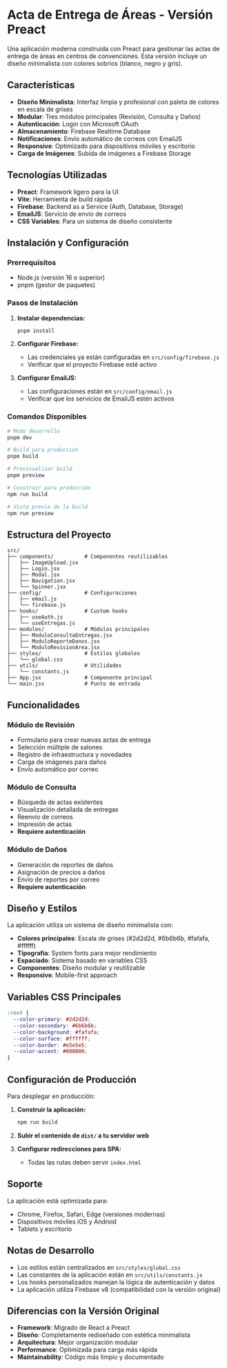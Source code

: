# Acta de Entrega de Áreas - Versión Preact

Una aplicación moderna construida con Preact para gestionar las actas de entrega de áreas en centros de convenciones. Esta versión incluye un diseño minimalista con colores sobrios (blanco, negro y gris).

## Características

- **Diseño Minimalista**: Interfaz limpia y profesional con paleta de colores en escala de grises
- **Modular**: Tres módulos principales (Revisión, Consulta y Daños)
- **Autenticación**: Login con Microsoft OAuth
- **Almacenamiento**: Firebase Realtime Database
- **Notificaciones**: Envío automático de correos con EmailJS
- **Responsive**: Optimizado para dispositivos móviles y escritorio
- **Carga de Imágenes**: Subida de imágenes a Firebase Storage

## Tecnologías Utilizadas

- **Preact**: Framework ligero para la UI
- **Vite**: Herramienta de build rápida
- **Firebase**: Backend as a Service (Auth, Database, Storage)
- **EmailJS**: Servicio de envío de correos
- **CSS Variables**: Para un sistema de diseño consistente

## Instalación y Configuración

### Prerrequisitos

- Node.js (versión 16 o superior)
- pnpm (gestor de paquetes)

### Pasos de Instalación

1. **Instalar dependencias:**
   ```bash
   pnpm install
   ```

2. **Configurar Firebase:**
   - Las credenciales ya están configuradas en `src/config/firebase.js`
   - Verificar que el proyecto Firebase esté activo

3. **Configurar EmailJS:**
   - Las configuraciones están en `src/config/email.js`
   - Verificar que los servicios de EmailJS estén activos

### Comandos Disponibles

```bash
# Modo desarrollo
pnpm dev

# Build para producción
pnpm build

# Previsualizar build
pnpm preview

# Construir para producción
npm run build

# Vista previa de la build
npm run preview
```

## Estructura del Proyecto

```
src/
├── components/          # Componentes reutilizables
│   ├── ImageUpload.jsx
│   ├── Login.jsx
│   ├── Modal.jsx
│   ├── Navigation.jsx
│   └── Spinner.jsx
├── config/              # Configuraciones
│   ├── email.js
│   └── firebase.js
├── hooks/               # Custom hooks
│   ├── useAuth.js
│   └── useEntregas.js
├── modules/             # Módulos principales
│   ├── ModuloConsultaEntregas.jsx
│   ├── ModuloReporteDanos.jsx
│   └── ModuloRevisionArea.jsx
├── styles/              # Estilos globales
│   └── global.css
├── utils/               # Utilidades
│   └── constants.js
├── App.jsx              # Componente principal
└── main.jsx             # Punto de entrada
```

## Funcionalidades

### Módulo de Revisión
- Formulario para crear nuevas actas de entrega
- Selección múltiple de salones
- Registro de infraestructura y novedades
- Carga de imágenes para daños
- Envío automático por correo

### Módulo de Consulta
- Búsqueda de actas existentes
- Visualización detallada de entregas
- Reenvío de correos
- Impresión de actas
- **Requiere autenticación**

### Módulo de Daños
- Generación de reportes de daños
- Asignación de precios a daños
- Envío de reportes por correo
- **Requiere autenticación**

## Diseño y Estilos

La aplicación utiliza un sistema de diseño minimalista con:

- **Colores principales**: Escala de grises (#2d2d2d, #6b6b6b, #fafafa, #ffffff)
- **Tipografía**: System fonts para mejor rendimiento
- **Espaciado**: Sistema basado en variables CSS
- **Componentes**: Diseño modular y reutilizable
- **Responsive**: Mobile-first approach

## Variables CSS Principales

```css
:root {
  --color-primary: #2d2d2d;
  --color-secondary: #6b6b6b;
  --color-background: #fafafa;
  --color-surface: #ffffff;
  --color-border: #e5e5e5;
  --color-accent: #000000;
}
```

## Configuración de Producción

Para desplegar en producción:

1. **Construir la aplicación:**
   ```bash
   npm run build
   ```

2. **Subir el contenido de `dist/` a tu servidor web**

3. **Configurar redirecciones para SPA:**
   - Todas las rutas deben servir `index.html`

## Soporte

La aplicación está optimizada para:
- Chrome, Firefox, Safari, Edge (versiones modernas)
- Dispositivos móviles iOS y Android
- Tablets y escritorio

## Notas de Desarrollo

- Los estilos están centralizados en `src/styles/global.css`
- Las constantes de la aplicación están en `src/utils/constants.js`
- Los hooks personalizados manejan la lógica de autenticación y datos
- La aplicación utiliza Firebase v8 (compatibilidad con la versión original)

## Diferencias con la Versión Original

- **Framework**: Migrado de React a Preact
- **Diseño**: Completamente rediseñado con estética minimalista
- **Arquitectura**: Mejor organización modular
- **Performance**: Optimizada para carga más rápida
- **Maintainability**: Código más limpio y documentado

